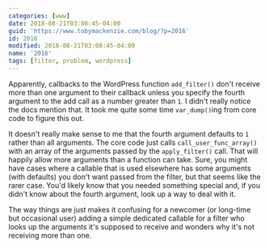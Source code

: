 ```yaml
---
categories: [www]
date: 2018-08-21T03:08:45-04:00
guid: 'https://www.tobymackenzie.com/blog/?p=2016'
id: 2016
modified: 2018-08-21T03:08:45-04:00
name: '2016'
tags: [filter, problem, wordpress]
---
```


Apparently, callbacks to the WordPress function `add_filter()` don't receive more than one argument to their callback unless you specify the fourth argument to the add call as a number greater than `1`.<!--more-->  I didn't really notice the docs mention that.  It took me quite some time `var_dump()`ing from core code to figure this out.

It doesn't really make sense to me that the fourth argument defaults to `1` rather than all arguments.  The core code just calls `call_user_func_array()` with an array of the arguments passed by the `apply_filter()` call.  That will happily allow more arguments than a function can take.  Sure, you might have cases where a callable that is used elsewhere has some arguments (with defaults) you don't want passed from the filter, but that seems like the rarer case.  You'd likely know that you needed something special and, if you didn't know about the fourth argument, look up a way to deal with it.

The way things are just makes it confusing for a newcomer (or long-time but occasional user) adding a simple dedicated callable for a filter who looks up the arguments it's supposed to receive and wonders why it's not receiving more than one.
